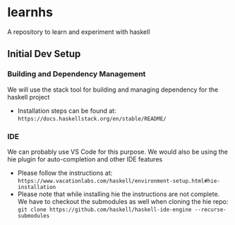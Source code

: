 # learnhs
A repository to learn and experiment with haskell

## Initial Dev Setup

### Building and Dependency Management
We will use the stack tool for building and managing dependency for the haskell project
- Installation steps can be found at: `https://docs.haskellstack.org/en/stable/README/`

### IDE
We can probably use VS Code for this purpose. We would also be using the hie plugin for auto-completion and other IDE features
- Please follow the instructions at: `https://www.vacationlabs.com/haskell/environment-setup.html#hie-installation`
- Please note that while installing hie the instructions are not complete. We have to checkout the submodules as well when cloning the hie repo:
`git clone https://github.com/haskell/haskell-ide-engine --recurse-submodules`
